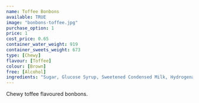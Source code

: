 ```yaml
---
name: Toffee Bonbons
available: TRUE
image: "bonbons-toffee.jpg"
purchase_option: 1
price: 1
cost_price: 0.65
container_water_weight: 919
container_sweets_weight: 673
type: [Chewy]
flavour: [Toffee]
colour: [Brown]
free: [Alcohol]
ingredients: "Sugar, Glucose Syrup, Sweetened Condensed Milk, Hydrogenated Vegetable Oil, Dextrose, Salt, Emulsifier (E471)"
---
```

Chewy toffee flavoured bonbons.
